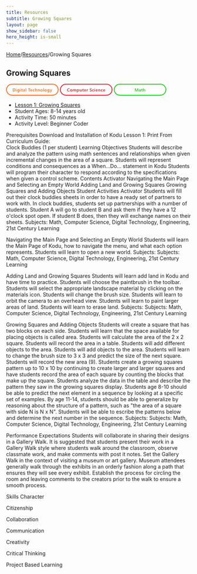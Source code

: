 ```yaml
---
title: Resources
subtitle: Growing Squares
layout: page
show_sidebar: false
hero_height: is-small
---
```


[Home](..)/[Resources](.)/Growing Squares

## Growing Squares
![Digital Technology](dt.png) ![Computer Science](cs.png) ![Math](m.png)

* [Lesson 1: Growing Squares](6_Kodu_Curriculum_Math_Module.pdf#page=11>)
* Student Ages: 8-14 years old
* Activity Time: 50 minutes
* Activity Level: Beginner Coder

Prerequisites
Download and Installation of Kodu
Lesson 1: Print From Curriculum Guide:  
Clock Buddies  (1 per student)
Learning Objectives
Students will describe and analyze the pattern using math sentences and relationships when given incremental changes in the area of a square.
Students will represent conditions and consequences as a When...Do... statement in Kodu
Students will program their character to respond according to the specifications when given a control scheme.
Contents
Activator
Navigating the Main Page and Selecting an Empty World
Adding Land and Growing Squares
Growing Squares and Adding Objects
Student Activities
Activator
Students will fill out their clock buddies sheets in order to have a ready set of partners to work with. In clock buddies, students set up partnerships with a number of students. Student A will go to student B and ask them if they have a 12 o'clock spot open. If student B does, then they will exchange names on their sheets.
Subjects: Math, Computer Science, Digital Technology, Engineering, 21st Century Learning

Navigating the Main Page and Selecting an Empty World
Students will learn the Main Page of Kodu, how to navigate the menu, and what each option represents. Students will learn to open a new world.
Subjects: Subjects: Math, Computer Science, Digital Technology, Engineering, 21st Century Learning

Adding Land and Growing Squares
Students will learn add land in Kodu and have time to practice. Students will choose the paintbrush in the toolbar. Students will select the appropriate landscape material by clicking on the materials icon. Students will change the brush size. Students will learn to orbit the camera to an overhead view. Students will learn to paint larger areas of land. Students will learn to erase land.
Subjects: Subjects: Math, Computer Science, Digital Technology, Engineering, 21st Century Learning

Growing Squares and Adding Objects
Students will create a square that has two blocks on each side. Students will learn that the space available for placing objects is called area. Students will calculate the area of the 2 x 2 square. Students will record the area in a table. Students will add different objects to the area. Students will add objects to the area. Students will learn to change the brush size to 3 x 3 and predict the size of the next square. Students will record the new area (9). Students create a growing squares pattern up to 10 x 10 by continuing to create larger and larger squares and have students record the area of each square by counting the blocks that make up the square. Students analyze the data in the table and describe the pattern they saw in the growing squares display. Students age 8-10 should be able to predict the next element in a sequence by looking at a specific set of examples. By age 11-14, students should be able to generalize by reasoning about the structure of a pattern, such as "the area of a square with side N is N x N". Students will be able to escribe the patterns below and determine the next number in the sequence.
Subjects: Subjects: Math, Computer Science, Digital Technology, Engineering, 21st Century Learning

Performance Expectations
Students will collaborate in sharing their designs in a Gallery Walk. It is suggested that students present their work in a Gallery Walk style where students walk around the classroom, observe classmate work, and make comments with post it notes. Set the Gallery Walk in the context of visiting a museum or art gallery. Museum attendees generally walk through the exhibits in an orderly fashion along a path that ensures they will see every exhibit. Establish the process for circling the room and leaving comments to the creators prior to the walk to ensure a smooth process.

Skills
Character

Citizenship

Collaboration

Communication

Creativity

Critical Thinking

Project Based Learning
